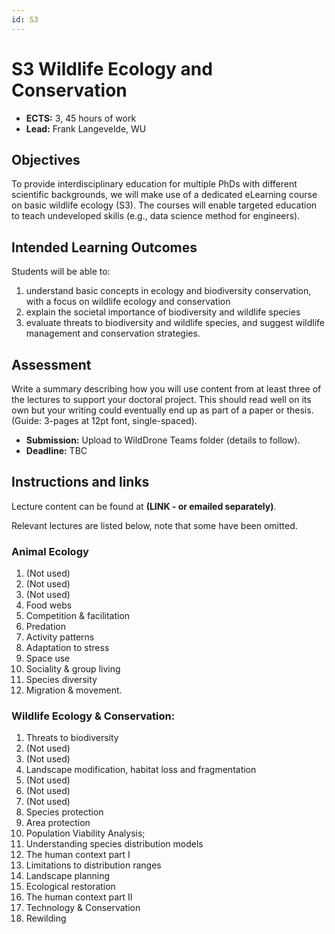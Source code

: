 ```yaml
---
id: S3
---
```


# S3 Wildlife Ecology and Conservation

* **ECTS:** 3, 45 hours of work
* **Lead:** Frank Langevelde, WU

## Objectives
To provide interdisciplinary education for multiple PhDs with different scientific backgrounds, we will make use of a dedicated eLearning course on basic wildlife ecology (S3). The courses will enable targeted education to teach undeveloped skills (e.g., data science method for engineers). 

## Intended Learning Outcomes

Students will be able to:
1. understand basic concepts in ecology and biodiversity conservation, with a focus on wildlife ecology and conservation
2. explain the societal importance of biodiversity and wildlife species
3. evaluate threats to biodiversity and wildlife species, and suggest wildlife management and conservation strategies.

## Assessment

Write a summary describing how you will use content from at least three of the lectures to support your doctoral project. This should read well on its own but your writing could eventually end up as part of a paper or thesis. (Guide: 3-pages at 12pt font, single-spaced).

* **Submission:** Upload to WildDrone Teams folder (details to follow).
* **Deadline:** TBC

## Instructions and links

Lecture content can be found at **(LINK - or emailed separately)**. 

Relevant lectures are listed below, note that some have been omitted.

### Animal Ecology

1. (Not used)
2. (Not used)
3. (Not used)
4. Food webs
5. Competition & facilitation
6. Predation
7. Activity patterns
8. Adaptation to stress
9. Space use
10. Sociality & group living
11. Species diversity
12. Migration & movement.
 
### Wildlife Ecology & Conservation:
1. Threats to biodiversity
2. (Not used)
3. (Not used)
4. Landscape modification, habitat loss and fragmentation
5. (Not used)
6. (Not used)
7. (Not used)
8. Species protection
9. Area protection
10. Population Viability Analysis;
11. Understanding species distribution models
12. The human context part I
13. Limitations to distribution ranges
14. Landscape planning
15. Ecological restoration
16. The human context part II
17. Technology & Conservation
18. Rewilding